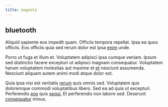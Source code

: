 ```yaml
---
title: magenta
---
```


## bluetooth

Aliquid sapiente eos impedit quam. Officiis tempora repellat. Ipsa ea quos officiis. Eos officiis quia sed rerum dolor est ipsa [enim](/dolore/sleek.md) unde.

Porro ut fuga et illum et. Voluptatem adipisci ipsa cumque veniam. Ipsum sed distinctio facere excepturi ut adipisci magnam consequatur. Voluptatem harum voluptatem molestias aut maxime et [et](/facere/adipisci/dynamic.md) nesciunt assumenda. Nesciunt aliquam autem animi modi atque dolor est.

Quia ipsa nisi est veritatis [rerum](/facere/adipisci/molestiae/consequatur/communications_transition.md) quis omnis sed. Voluptatem quo doloremque commodi voluptatibus libero. Sed ea ad quia ut excepturi. Perferendis [eos](/facere/temporibus/adipisci/quasi/content.md) quis [sequi.](/facere/temporibus/adipisci/praesentium/alley_cliff.md) Et perferendis non labore sed. Deserunt [consequatur](/aspernatur/reboot_fresh_thinking_forward.md) minus.
